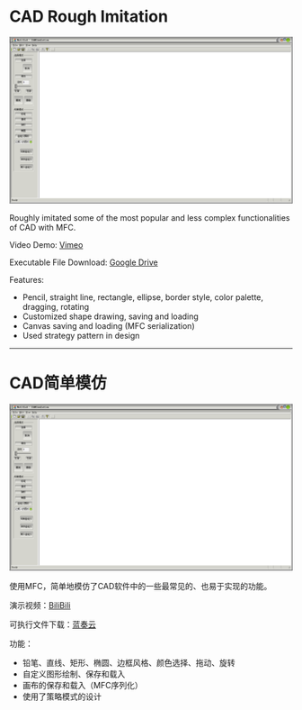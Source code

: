# CAD Rough Imitation

![title_img](misc/title_img.png)

Roughly imitated some of the most popular and less complex functionalities of CAD with MFC.

Video Demo: [Vimeo](https://vimeo.com/435470316)

Executable File Download: [Google Drive](https://drive.google.com/drive/folders/1dk07KtfoTKBSskY8yG6FQj-6Abu5F5Uy?usp=sharing)

Features:
- Pencil, straight line, rectangle, ellipse, border style, color palette, dragging, rotating
- Customized shape drawing, saving and loading
- Canvas saving and loading (MFC serialization)
- Used strategy pattern in design

---

# CAD简单模仿

![title_img](misc/title_img.png)

使用MFC，简单地模仿了CAD软件中的一些最常见的、也易于实现的功能。

演示视频：[BiliBili](https://www.bilibili.com/video/BV1Fx411n7hd/)

可执行文件下载：[蓝奏云](https://wws.lanzous.com/iy0T9ec3frg)

功能：
- 铅笔、直线、矩形、椭圆、边框风格、颜色选择、拖动、旋转
- 自定义图形绘制、保存和载入
- 画布的保存和载入（MFC序列化）
- 使用了策略模式的设计




